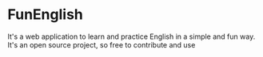 # FunEnglish
It's a web application to learn and practice English in a simple and fun way. It's an open source project, so free to contribute and use
